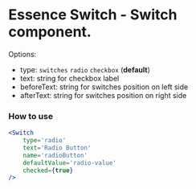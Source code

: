 # Essence Switch - Switch component.

Options:
- type: `switches` `radio` `checkbox` (**default**)
- text: string for checkbox label
- beforeText: string for switches position on left side
- afterText: string for switches position on right side

### How to use
```jsx
<Switch
    type='radio'
    text='Radio Button'
    name='radioButton'
    defaultValue='radio-value'
    checked={true}
/>
```